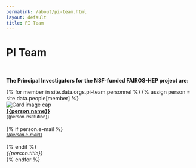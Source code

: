 ```yaml
---
permalink: /about/pi-team.html
layout: default
title: PI Team
---
```


<div class="container-fluid">
  <h1>PI Team</h1><br>
  <p><b>The Principal Investigators for the NSF-funded FAIROS-HEP project are:</b></p>
  <div class="row">
  {% for member in site.data.orgs.pi-team.personnel  %}
     {% assign person = site.data.people[member] %}
       <div class="card" style="width: 12rem;">
         <img class="card-img-top" src="{{person.photo}}" alt="Card image cap">
         <div class="card-body d-flex flex-column">
         <div class="card-text">
         <b><a href="{{person.website}}">{{person.name}}</a></b><br>
         <small>{{person.institution}}</small><br><br>
         {% if person.e-mail %}
           <small>
             <a href="mailto:{{person.e-mail}}">
               <em>{{person.e-mail}}</em>
             </a>
           </small><br><br>
         {% endif %}
         </div>
         <div class="card-text mt-auto"><i>{{person.title}}</i><br></div>
         </div>
       </div>
  {% endfor %}
  </div>
  <br>
</div>
